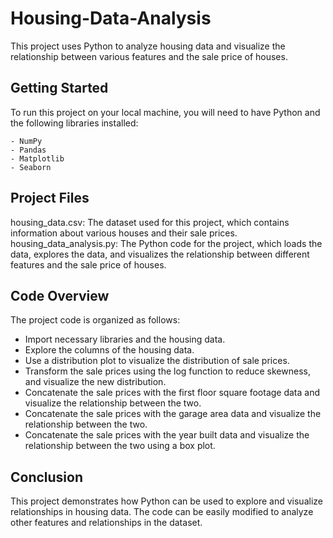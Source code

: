 # Housing-Data-Analysis

This project uses Python to analyze housing data and visualize the relationship between various features and the sale price of houses.

## Getting Started
To run this project on your local machine, you will need to have Python and the following libraries installed:

    - NumPy
    - Pandas
    - Matplotlib
    - Seaborn
## Project Files
housing_data.csv: The dataset used for this project, which contains information about various houses and their sale prices.
housing_data_analysis.py: The Python code for the project, which loads the data, explores the data, and visualizes the relationship between different features and the sale price of houses.

## Code Overview
The project code is organized as follows:

  - Import necessary libraries and the housing data.
  - Explore the columns of the housing data.
  - Use a distribution plot to visualize the distribution of sale prices.
  - Transform the sale prices using the log function to reduce skewness, and visualize the new distribution.
  - Concatenate the sale prices with the first floor square footage data and visualize the relationship between the two.
  - Concatenate the sale prices with the garage area data and visualize the relationship between the two.
  - Concatenate the sale prices with the year built data and visualize the relationship between the two using a box plot.
  
## Conclusion
This project demonstrates how Python can be used to explore and visualize relationships in housing data. The code can be easily modified to analyze other features and relationships in the dataset.

